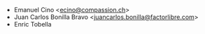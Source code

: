   - Emanuel Cino \<<ecino@compassion.ch>\>
  - Juan Carlos Bonilla Bravo \<<juancarlos.bonilla@factorlibre.com>\>
  - Enric Tobella
